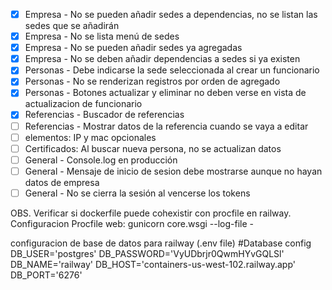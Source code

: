 * [X] Empresa - No se pueden añadir sedes a dependencias, no se listan las sedes que se añadirán
* [X] Empresa - No se lista menú de sedes
* [X] Empresa - No se pueden añadir sedes ya agregadas
* [X] Empresa - No se deben añadir dependencias a sedes si ya existen
* [X] Personas - Debe indicarse la sede seleccionada al crear un funcionario
* [X] Personas - No se renderizan registros por orden de agregado
* [X] Personas - Botones actualizar y eliminar no deben verse en vista de actualizacion de funcionario
* [X] Referencias - Buscador de referencias
* [ ] Referencias - Mostrar datos de la referencia cuando se vaya a editar
* [ ] elementos: IP y mac opcionales
* [ ] Certificados: Al buscar nueva persona, no se actualizan datos
* [ ] General - Console.log en producción
* [ ] General - Mensaje de inicio de sesion debe mostrarse aunque no hayan datos de empresa
* [ ] General - No se cierra la sesión al vencerse los tokens

OBS. Verificar si dockerfile puede cohexistir con procfile en railway.
Configuracion Procfile
web: gunicorn core.wsgi --log-file -

configuracion de base de datos para railway (.env file)
#Database config
DB_USER='postgres'
DB_PASSWORD='VyUDbrjr0QwmHYvGQLSl'
DB_NAME='railway'
DB_HOST='containers-us-west-102.railway.app'
DB_PORT='6276'
